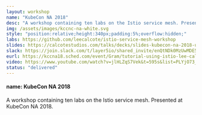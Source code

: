 ```yaml
---
layout: workshop
name: "KubeCon NA 2018" 
desc: "A workshop containing ten labs on the Istio service mesh. Presented at KubeCon NA 2018. <p><i>Resources posted below.</i></p>"
img: /assets/images/kccnc-na-white.svg
style: "position:relative;height:340px;padding:5%;overflow:hidden;"
labs: https://github.com/leecalcote/istio-service-mesh-workshop
slides: https://calcotestudios.com/talks/decks/slides-kubecon-na-2018-using-istio-workshop.html
slack: https://join.slack.com/t/layer5io/shared_invite/enQtNDk0MzUwMDE5MDkzLTA5ODUzNjNjOTBjMGIxM2JjOGNiM2E2YTM0OTU3NzBiOTA3NjFlMWUwOTU0MjgzMzVhMDNlZDcxYjcxYmJkYjc
eurl: https://kccna18.sched.com/event/Gram/tutorial-using-istio-lee-calcote-girish-ranganathan-solarwinds?iframe=yes&w=100%&sidebar=yes&bg=no#
video: https://www.youtube.com/watch?v=jlHLZqS7Vek&t=595s&list=PLYjO73_1efChX9NuRaU7WocTbgrfvCoPE&index=2
status: "delivered"
---
```

<h4> name: KubeCon NA 2018 </h4>
A workshop containing ten labs on the Istio service mesh. Presented at KubeCon NA 2018.
